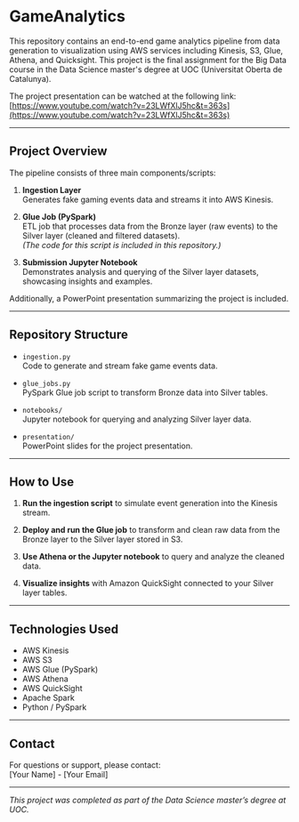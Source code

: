 # GameAnalytics

This repository contains an end-to-end game analytics pipeline from data generation to visualization using AWS services including Kinesis, S3, Glue, Athena, and Quicksight. This project is the final assignment for the Big Data course in the Data Science master's degree at UOC (Universitat Oberta de Catalunya).

The project presentation can be watched at the following link:  
[https://www.youtube.com/watch?v=23LWfXlJ5hc&t=363s](https://www.youtube.com/watch?v=23LWfXlJ5hc&t=363s)

---

## Project Overview

The pipeline consists of three main components/scripts:

1. **Ingestion Layer**  
   Generates fake gaming events data and streams it into AWS Kinesis.

2. **Glue Job (PySpark)**  
   ETL job that processes data from the Bronze layer (raw events) to the Silver layer (cleaned and filtered datasets).  
   *(The code for this script is included in this repository.)*

3. **Submission Jupyter Notebook**  
   Demonstrates analysis and querying of the Silver layer datasets, showcasing insights and examples.

Additionally, a PowerPoint presentation summarizing the project is included.

---

## Repository Structure

- `ingestion.py`  
  Code to generate and stream fake game events data.

- `glue_jobs.py`  
  PySpark Glue job script to transform Bronze data into Silver tables.

- `notebooks/`  
  Jupyter notebook for querying and analyzing Silver layer data.

- `presentation/`  
  PowerPoint slides for the project presentation.

---

## How to Use

1. **Run the ingestion script** to simulate event generation into the Kinesis stream.

2. **Deploy and run the Glue job** to transform and clean raw data from the Bronze layer to the Silver layer stored in S3.

3. **Use Athena or the Jupyter notebook** to query and analyze the cleaned data.

4. **Visualize insights** with Amazon QuickSight connected to your Silver layer tables.

---

## Technologies Used

- AWS Kinesis  
- AWS S3  
- AWS Glue (PySpark)  
- AWS Athena  
- AWS QuickSight  
- Apache Spark  
- Python / PySpark  

---

## Contact

For questions or support, please contact:  
[Your Name] - [Your Email]

---

*This project was completed as part of the Data Science master’s degree at UOC.*




